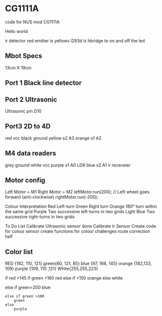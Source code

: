 # CG1111A
code for NUS mod CG1111A

Hello world

ir detector red
emitter is yellows
l293d is hbridge to on and off the led


## Mbot Specs 
13cm X 19cm 


## Port 1 Black line detector

## Port 2 Ultrasonic
Ultrasonic pin D10

## Port3 2D to 4D
red vcc
black ground
yellow s2 A3
orange s1 A2


## M4 data readers
grey ground
white vcc 
purple s1  A0 LDR
blue s2    A1  ir receveier


## Motor config
Left Motor = M1
Right Motor = M2
leftMotor.run(200); // Left wheel goes forward (anti-clockwise)
rightMotor.run(-200);

Colour Interpretation
Red Left-turn
Green Right turn
Orange 180° turn within the same grid
Purple Two successive left-turns in two grids
Light Blue Two successive right-turns in two grids

To Do List
Calibrate Ultrasonic sensor done
Calibrate Ir Sensor
Create code for colour sensor
create functions for colour challenges
route correction half


## Color list 
RED {182, 110, 121}
green{60, 121, 85}
blue {97, 166, 145}
orange {182,133, 109}
purple {109, 110 ,121}
White{255,255,223}



if red >145
     if green <160
        red 
    else
        if <150
        orange 
            else
                white

else
    if green>200
        blue  
    
    else if green >100
        green
    else
        purple